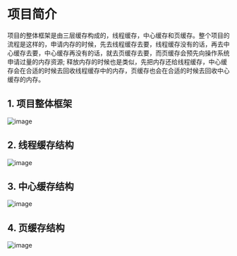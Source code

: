 # 项目简介
项目的整体框架是由三层缓存构成的，线程缓存，中心缓存和页缓存。整个项目的流程是这样的，申请内存的时候，先去线程缓存去要，线程缓存没有的话，再去中心缓存去要，中心缓存再没有的话，就去页缓存去要，而页缓存会预先向操作系统申请过量的内存资源; 释放内存的时候也是类似，先把内存还给线程缓存，中心缓存会在合适的时候去回收线程缓存中的内存，页缓存也会在合适的时候去回收中心缓存的内存。

## 1. 项目整体框架
  ![image](https://github.com/Latecomessnow/High-Concurrency-Memory-Pool/assets/101911487/2e682377-922c-44e8-b2dc-7fd0d42d898e)

## 2. 线程缓存结构
  ![image](https://github.com/Latecomessnow/High-Concurrency-Memory-Pool/assets/101911487/09b5eb08-706c-4d07-ba12-cb071b82557f)

## 3. 中心缓存结构
  ![image](https://github.com/Latecomessnow/High-Concurrency-Memory-Pool/assets/101911487/e9bf8811-6e3f-4cb1-894b-d0f95bac0c3b)

## 4. 页缓存结构
  ![image](https://github.com/Latecomessnow/High-Concurrency-Memory-Pool/assets/101911487/3b2dd611-1995-4efc-9690-e8257e750b0a)

